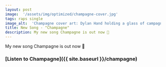 ```yaml
---
layout: post
image:  '/assets/img/optimized/champagne-cover.jpg'
tags: raps single
image_alt:  'Champagne cover art: Dylan Hand holding a glass of campagne in his right hand and a bottle of champagne in his left hand wearing a light green button-up linen shirt in a chair in front of a white background'
title: New Song - "Champagne"
description: My new song Champagne is out now 🍾
---
```


My new song Champagne is out now 🍾

### [Listen to Champagne]({{ site.baseurl }}/champagne)

